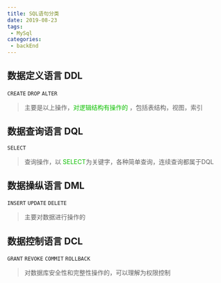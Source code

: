 ```yaml
---
title: SQL语句分类
date: 2019-08-23
tags:
 - MySql
categories: 
 - backEnd
---
```



## 数据定义语言 DDL 

`CREATE` `DROP` `ALTER`

> 主要是以上操作，<font color=$textColor>对逻辑结构有操作的</font> ，包括表结构，视图，索引

## 数据查询语言 DQL

`SELECT`

> 查询操作，以 <font color=$textColor>SELECT</font>为关键字，各种简单查询，连续查询都属于DQL

## 数据操纵语言 DML

`INSERT` `UPDATE` `DELETE`

> 主要对数据进行操作的

## 数据控制语言 DCL

`GRANT` `REVOKE` `COMMIT` `ROLLBACK`

> 对数据库安全性和完整性操作的，可以理解为权限控制






